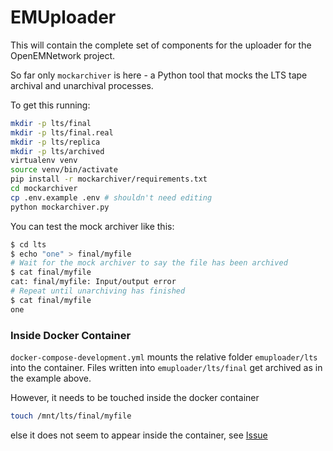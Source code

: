 # EMUploader

This will contain the complete set of components for the uploader for the
OpenEMNetwork project.  

So far only `mockarchiver` is here - a Python tool that mocks the LTS
tape archival and unarchival processes.

To get this running:

```bash
mkdir -p lts/final
mkdir -p lts/final.real
mkdir -p lts/replica
mkdir -p lts/archived
virtualenv venv
source venv/bin/activate
pip install -r mockarchiver/requirements.txt
cd mockarchiver
cp .env.example .env # shouldn't need editing
python mockarchiver.py
```

You can test the mock archiver like this:

```bash
$ cd lts
$ echo "one" > final/myfile
# Wait for the mock archiver to say the file has been archived
$ cat final/myfile
cat: final/myfile: Input/output error
# Repeat until unarchiving has finished
$ cat final/myfile
one
```



### Inside Docker Container

`docker-compose-development.yml` mounts the relative folder `emuploader/lts` into the container. Files written into `emuploader/lts/final` get archived as in the example above.

However, it needs to be touched inside the docker container

```bash
touch /mnt/lts/final/myfile
```

else it does not seem to appear inside the container, see [Issue](https://github.com/docker/for-mac/issues/5795)

